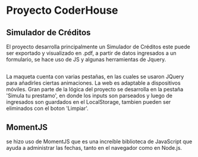 # Proyecto CoderHouse
## Simulador de Créditos

El proyecto desarrolla principalmente un Simulador de Créditos este puede ser exportado y visualizado en .pdf, a partir de datos ingresados a un formulario, se hace uso de JS y algunas herramientas de Jquery.

##
La maqueta cuenta con varias pestañas, en las cuales se usaron JQuery para añadirles ciertas animaciones.
La web es adaptable a dispositivos móviles.
Gran parte de la lógica del proyecto se desarrolla en la pestaña 'Simula tu prestamo', en donde los inputs son parseados y luego de ingresados son guardados en el LocalStorage, tambien pueden ser eliminados con el boton 'Limpiar'.


## MomentJS
se hizo uso de MomentJS que es una increíble biblioteca de JavaScript que ayuda a administrar las fechas, tanto en el navegador como en Node.js.
